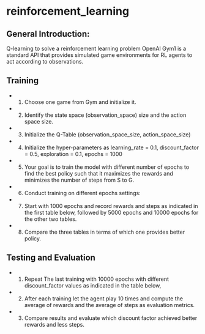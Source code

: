 # reinforcement_learning
## General Introduction:
Q-learning to solve a reinforcement learning problem OpenAI Gym1 is a standard API that provides simulated game environments for RL agents to act according to observations.

## Training
- 1. Choose one game from Gym and initialize it.
- 2. Identify the state space (observation_space) size and the action space size.
- 3. Initialize the Q-Table (observation_space_size, action_space_size)
- 4. Initialize the hyper-parameters as learning_rate = 0.1, discount_factor = 0.5, exploration = 0.1, epochs = 1000
- 5. Your goal is to train the model with different number of epochs to find the best policy such  that it maximizes the rewards and minimizes the number of steps from S to G.
- 6. Conduct training on different epochs settings:
- 7. Start with 1000 epochs and record rewards and steps as indicated in the first table below, followed by 5000 epochs and 10000 epochs for the other two tables.
- 8. Compare the three tables in terms of which one provides better policy.
## Testing and Evaluation
- 1. Repeat The last training with 10000 epochs with different discount_factor values as indicated 
in the table below,
- 2. After each training let the agent play 10 times and compute the average of rewards and the 
average of steps as evaluation metrics.
- 3. Compare results and evaluate which discount factor achieved better rewards and less steps.
